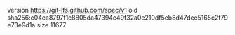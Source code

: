 version https://git-lfs.github.com/spec/v1
oid sha256:c04ca8797f1c8805da47394c49f32a0e210df5eb8d47dee5165c2f79e73e9d1a
size 11677
